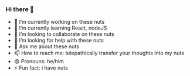 ### Hi there 👋

<!--
**euouae682/euouae682** is a ✨ _special_ ✨ repository because its `README.md` (this file) appears on your GitHub profile.

Here are some ideas to get you started:

- 🔭 I’m currently working on ...
- 🌱 I’m currently learning ...
- 👯 I’m looking to collaborate on ...
- 🤔 I’m looking for help with ...
- 💬 Ask me about ...
- 📫 How to reach me: ...
- 😄 Pronouns: ...
- ⚡ Fun fact: ...
-->

- 🔭 I’m currently working on these nuts
- 🌱 I’m currently learning React, nodeJS
- 👯 I’m looking to collaborate on these nuts
- 🤔 I’m looking for help with these nuts
- 💬 Ask me about these nuts
- 📫 How to reach me: telepathically transfer your thoughts into my nuts
- 😄 Pronouns: he/him
- ⚡ Fun fact: i have nuts
